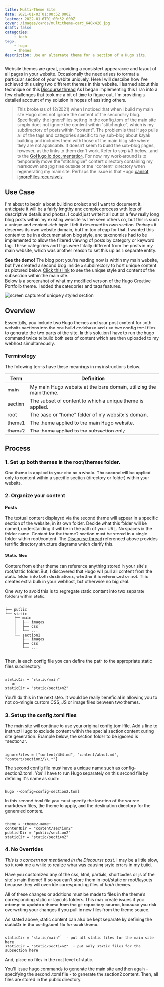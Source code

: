 ```yaml
---
title: Multi-Theme Site
date: 2021-01-03T01:00:52.000Z
lastmod: 2022-01-6T01:00:52.000Z
cover: /images/cards/multitheme-card_640x420.jpg
draft: false
categories:
    - tech
tags:
    - hugo
    - themes
description: Use an alternate theme for a section of a Hugo site.
---
```

Website themes are great, providing a consistent appearance and layout of all pages in your website. Occasionally the need arises to format a particular section of your webite uniquely. Here I will describe how I've achieved this using two different themes in this website. I learned about this technique on this [Discourse thread](https://discourse.gohugo.io/t/two-themes-as-separate-hugo-directories-deployed-to-the-same-website/27899/4) As I began implementing this I ran into a few challenges that took me a bit of time to figure out. I'm providing a detailed account of my solution in hopes of assisting others.

>This broke (as of 12/2021) when I noticed that when I build my main site Hugo does not ignore the content of the secondary blog. Specifically, the ignoreFiles setting in the config.toml of the main site simply does not ignore the content within "stitchnglue", which is my subdirectory of posts within "content". The problem is that Hugo pulls all of the tags and categories specific to my sub-blog about kayak building and includes them with those of the main blog site where they are not applicable. It doesn't seem to build the sub-blog pages, however, as the links to them don't work. Refer to step #3 below...and to the [GoHugo.io documentation](https://gohugo.io/getting-started/configuration/#ignore-content-and-data-files-when-rendering).  For now, my work-around is to temporarily move the "stitchnglue" content directory containing my markdown and jpg files outside of the "content" directory when regenerating my main site. Perhaps the issue is that Hugo [cannot ignoreFiles recursively](https://github.com/gohugoio/hugo/issues/7748).

## Use Case

I'm about to begin a boat building project and I want to document it. I anticipate it will be a fairly lengthy and complex process with lots of descriptive details and photos. I could just write it all out on a few really long blog posts within my existing website as I've seen others do, but this is such a unique and content-rich topic I felt it deserved its own section. Perhaps it deserves its own website domain, but I'm too cheap for that. I wanted this content to be in a documentation blog style, and taxonomies had to be implemented to allow the filtered viewing of posts by category or keyword tag. These categories and tags were totally different from the posts in my main website, which was another reason to set this up as a separate entity. 

**See the demo!** The blog post you're reading now is within my main website, but I've created a second blog inside a subdirectory to host unique content as pictured below. [Click this link](https://howisjt.com/stitchnglue/) to see the unique style and content of the subsection within the main site.\
Below is a screenshot of what my modified version of the Hugo Creative Portfolio theme. I added the categories and tags features.

![screen capture of uniquely styled section](/img/screenshot-tn.jpg)


## Overview

Essentially, you include two Hugo themes and your post content for both website sections into the one build codebase and use two config.toml files to generate the two parts of the site. In this solution I have to run the hugo command twice to build both sets of content which are then uploaded to my webhost simultaneously.

### Terminology

The following terms have these meanings in my instructions below.

Term    | Definition
--------|------
main    | My main Hugo website at the bare domain, utilizing the main theme.
section | The subset of content to which a unique theme is applied.
root    | The base or "home" folder of my website's domain.
theme1  | The theme applied to the main Hugo website.
theme2  | The theme applied to the subsection only.


## Process

### 1. Set up both themes in the root/themes folder.
One theme is applied to your site as a whole. The second will be applied only to content within a specific section (directory or folder) within your website. 

### 2. Organize your content

#### Posts

The textual content displayed via the second theme will appear in a specific section of the website, in its own folder. Decide what this folder will be named, understanding it will be in the path of your URL. No spaces in the folder name. 
Content for the theme2 section must be stored in a single folder within root/content. The  [Discourse thread](https://discourse.gohugo.io/t/two-themes-as-separate-hugo-directories-deployed-to-the-same-website/27899/4) referenced above provides terrific directory structure diagrams which clarify this.

#### Static files

Content from either theme can reference anything stored in your site's root/static folder. But, I discovered that Hugo will pull all content from the static folder into both destinations, whether it is referenced or not. This creates extra bulk in your webhost, but otherwise no big deal.

One way to avoid this is to segregate static content into two separate folders within static. 

~~~

├── public
└── static
    ├── main
    │   ├── images
    │   ├── css
    │   └── ...
    └── section2
        ├── images
        ├── css
        └── ...
		
~~~

Then, in each config file you can define the path to the appropriate static files subdirectory.

~~~

staticDir = "static/main"
   or
staticDir = "static/section2"

~~~

You'll do this in the next step. It would be really beneficial in allowing you to not co-mingle custom CSS, JS or image files between two themes.

### 3. Set up the config.toml files

The main site will continue to use your original config.toml file. Add a line to instruct Hugo to exclude content within the special section content during site generation. Example below, the section folder to be ignored is "section2".

~~~

ignoreFiles = ["content/404.md", "content/about.md", "content/section2/\\.*"]

~~~

The second config file must have a unique name such as config-section2.toml.  You'll have to run Hugo separately on this second file by defining it's name as such:

~~~

hugo --config=config-section2.toml

~~~

In this second toml file you must specify the location of the source markdown files, the theme to apply, and the destination directory for the generated content.

~~~

theme = "theme2-name"
contentDir = "content/section2"
publishDir = "public/section2"
staticDir = "static/section2"

~~~


### 4. No Overrides

*This is a concern not mentioned in the Discourse post.* 
I may be a little slow, so it took me a while to realize what was causing style errors in my build.

Have you customized any of the css, html, partials, shortcodes or js of the site's main theme? If so you can't store them in root/static or root/layouts because they will override corresponding files of *both* themes.

All of these changes or additions must be made to files in the theme's corresponding static or layouts folders. This may create issues if you attempt to update a theme from the git repository source, because you risk overwriting your changes if you pull in new files from the theme source.

As stated above, static content can also be kept separate by defining the staticDir in the config.toml file for each theme.

~~~

staticDir = "static/main"`  - put all static files for the main site here
staticDir = "static/section2"  - put only static files for the subsection here

~~~

And, place no files in the root level of static.

You'll issue hugo commands to generate the main site and then again - specifying the second .toml file - to generate the section2 content. Then, all files are stored in the public directory.

